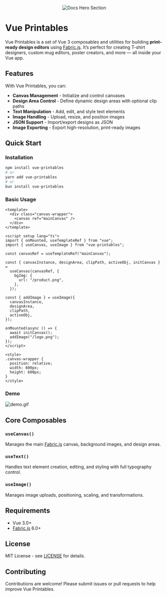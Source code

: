<p align="center">
  <img alt="Docs Hero Section" src="public/favicon.ico" />
</p>

# Vue Printables

Vue Printables is a set of Vue 3 composables and utilities for building **print-ready design editors** using [Fabric.js](http://fabricjs.com/). It’s perfect for creating T-shirt designers, custom mug editors, poster creators, and more — all inside your Vue app.

## Features

With Vue Printables, you can:

- **Canvas Management** - Initialize and control canvases
- **Design Area Control** - Define dynamic design areas with optional clip paths
- **Text Manipulation** - Add, edit, and style text elements
- **Image Handling** - Upload, resize, and position images
- **JSON Support** - Import/export designs as JSON
- **Image Exporting** - Export high-resolution, print-ready images

## Quick Start

### Installation

```bash
npm install vue-printables
# or
yarn add vue-printables
# or
bun install vue-printables
```

### Basic Usage

```vue
<template>
  <div class="canvas-wrapper">
    <canvas ref="mainCanvas" />
  </div>
</template>

<script setup lang="ts">
import { onMounted, useTemplateRef } from "vue";
import { useCanvas, useImage } from "vue-printables";

const canvasRef = useTemplateRef("mainCanvas");

const { canvasInstance, designArea, clipPath, activeObj, initCanvas } =
  useCanvas(canvasRef, {
    bgImg: {
      url: "/product.png",
    },
  });

const { addImage } = useImage({
  canvasInstance,
  designArea,
  clipPath,
  activeObj,
});

onMounted(async () => {
  await initCanvas();
  addImage("/logo.png");
});
</script>

<style>
.canvas-wrapper {
  position: relative;
  width: 600px;
  height: 600px;
}
</style>
```

### Demo

![demo.gif](./demo.gif)

## Core Composables

### `useCanvas()`

Manages the main [Fabric.js](http://fabricjs.com/) canvas, background images, and design areas.

### `useText()`

Handles text element creation, editing, and styling with full typography control.

### `useImage()`

Manages image uploads, positioning, scaling, and transformations.

## Requirements

- Vue 3.0+
- [Fabric.js](http://fabricjs.com/) 6.0+

## License

MIT License - see [LICENSE](LICENSE) for details.

## Contributing

Contributions are welcome! Please submit issues or pull requests to help improve Vue Printables.
